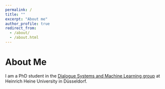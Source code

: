 ```yaml
---
permalink: /
title: ""
excerpt: "About me"
author_profile: true
redirect_from: 
  - /about/
  - /about.html
---
```


About Me
======
I am a PhD student in the [Dialogue Systems and Machine Learning group](https://www.cs.hhu.de/en/research-groups/dialog-systems-and-machine-learning.html) at Heinrich Heine University in Düsseldorf.
